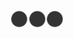 <div class="intro">
  <div class="dot"></div> 
  <div class="dot"></div>
  <div class="dot"></div> 
</div>

<style>
.intro {
  text-align: center;
}  
.dot {
  height: 25px;
  width: 25px;
  background-color: #333;
  border-radius: 50%;  
  display: inline-block;
  animation: pulse 1s infinite;
}
@keyframes pulse {
  0% {
    transform: scale(1); 
  }
  50% {
    transform: scale(1.2);
  }    
  100% {
    transform: scale(1);
  }
}
</style>


